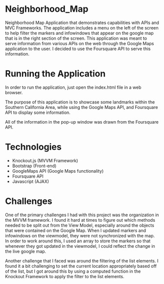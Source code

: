 # Neighborhood_Map
Neighborhood Map Application that demonstrates capabilities with APIs and MVC Frameworks. The application includes a menu on the left of the screen to help filter the markers and infowindows that appear on the google map that is in the right section of the screen. This application was meant to serve information from various APIs on the web through the Google Maps application to the user. I decided to use the Foursquare API to serve this information.

# Running the Application

In order to run the application, just open the index.html file in a web browser.

The purpose of this application is to showcase some landmarks within the Southern California Area, while using the Google Maps API, and Foursquare API to display some information.

All of the information in the pop-up window was drawn from the Foursquare API.

# Technologies
- Knockout.js (MVVM Framework)
- Bootstrap (Front-end)
- GoogleMaps API (Google Maps functionality)
- Foursquare API
- Javascript (AJAX)

# Challenges

One of the primary challenges I had with this project was the organization in the MVVM framework. I found it hard at times to figure out which methods needed to be split out from the View Model, especially around the objects that were contained on the Google Map. When I updated markers and infowindows on the viewmodel, they were not synchronized with the map. In order to work around this, I used an array to store the markers so that whenever they got updated in the viewmodel, I could reflect the change in the live google map.

Another challenge that I faced was around the filtering of the list elements. I found it a bit challenging to set the current location appropriately based off of the list, but I got around this by using a computed function in the Knockout Framework to apply the filter to the list elements.




